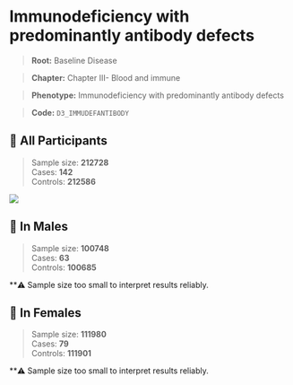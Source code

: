 # Immunodeficiency with predominantly antibody defects

> **Root:** Baseline Disease  

> **Chapter:** Chapter III- Blood and immune  

> **Phenotype:** Immunodeficiency with predominantly antibody defects  

> **Code:** `D3_IMMUDEFANTIBODY`

## 🧪 All Participants  
> Sample size: **212728**  
> Cases: **142**  
> Controls: **212586**
<img src="/Disease/Figures/ALL/Incidence/D3_IMMUDEFANTIBODY.png"/>
<CsvTable src="/public/Disease/Data/ALL/Incidence/COX_D3_IMMUDEFANTIBODY.csv" label="🔍 View full results" />

## 👨 In Males  
> Sample size: **100748**  
> Cases: **63**  
> Controls: **100685**

**⚠️ Sample size too small to interpret results reliably.


## 👩 In Females  
> Sample size: **111980**  
> Cases: **79**  
> Controls: **111901**

**⚠️ Sample size too small to interpret results reliably.


